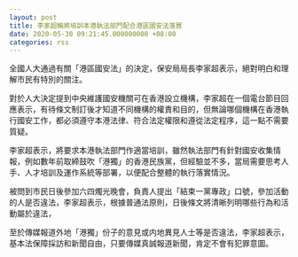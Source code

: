 ```yaml
---
layout: post
title: 李家超稱將培訓本港執法部門配合港區國安法落實
date: 2020-05-30 09:21:45.000000000 +08:00
categories: rss
---
```


全國人大通過有關「港區國安法」的決定，保安局局長李家超表示，絕對明白和理解市民有特別的關注。

對於人大決定提到中央維護國安機關可在香港設立機構，李家超在一個電台節目回應表示，有待條文制訂後才知道不同機構的權責和目的，但無論哪個機構在香港執行國安工作，都必須遵守本港法律、符合法定權限和遵從法定程序，這一點不需要質疑。

李家超表示，將要求本港執法部門作適當培訓，雖然執法部門有針對國安收集情報，例如數年前取締鼓吹「港獨」的香港民族黨，但經驗並不多，當局需要思考人手、人才培訓及運作系統等部署，以便配合整體的執行落實情況。

被問到市民日後參加六四燭光晚會，負責人提出「結束一黨專政」口號，參加活動的人是否違法，李家超表示，根據普通法原則，日後條文將清晰列明哪些行為和活動屬於違法，

至於傳媒報道外地「港獨」份子的意見或内地異見人士等是否違法，李家超表示，基本法保障採訪和新聞自由，只要傳媒真誠報道新聞，肯定不會有犯罪意圖。

